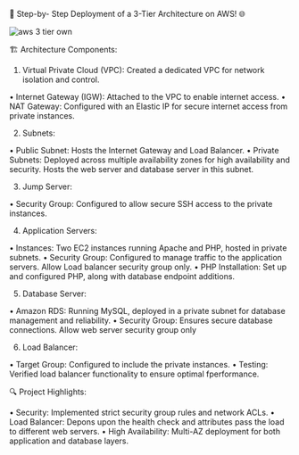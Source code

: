 🚀 Step-by- Step Deployment of a 3-Tier Architecture on AWS! 🌐

![aws 3 tier own](https://github.com/FrankNoCoding/A-Simple-AWS-3-Tier-Web-Architecture/assets/110625915/dad26f45-d6e9-4db2-ab54-f429046cd319)


🏗️ Architecture Components:

1.	Virtual Private Cloud (VPC): Created a dedicated VPC for network isolation and control. 

•	Internet Gateway (IGW): Attached to the VPC to enable internet access.
•	NAT Gateway: Configured with an Elastic IP for secure internet access from private instances.

2.	Subnets:

•	Public Subnet: Hosts the Internet Gateway and Load Balancer.
•	Private Subnets: Deployed across multiple availability zones for high availability and security. Hosts the web server and database server in this subnet.

3.	Jump Server:

•	Security Group: Configured to allow secure SSH access to the private instances.

4.	Application Servers:

•	Instances: Two EC2 instances running Apache and PHP, hosted in private subnets.
•	Security Group: Configured to manage traffic to the application servers. Allow Load balancer security group only.
•	PHP Installation: Set up and configured PHP, along with database endpoint additions.

5.	Database Server:

•	Amazon RDS: Running MySQL, deployed in a private subnet for database management and reliability.
•	Security Group: Ensures secure database connections. Allow web server security group only

6.	Load Balancer:

•	Target Group: Configured to include the private instances.
•	Testing: Verified load balancer functionality to ensure optimal fperformance.

🔍 Project Highlights:

•	Security: Implemented strict security group rules and network ACLs.
•	Load Balancer: Depons upon the health check and attributes pass the load to different web servers.
•	High Availability: Multi-AZ deployment for both application and database layers.

